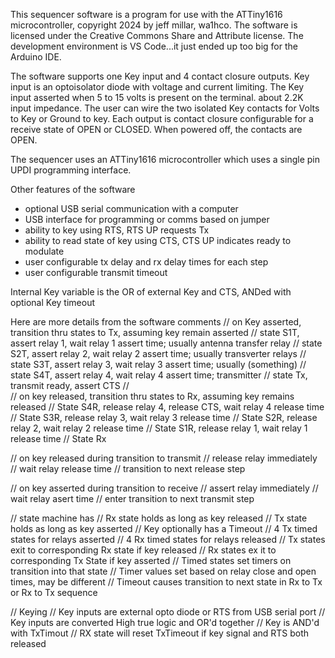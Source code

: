 This sequencer software is a program for use with the ATTiny1616 
microcontroller, copyright 2024 by jeff millar, wa1hco.  The software is 
licensed under the Creative Commons Share and Attribute license.  The development 
environment is VS Code...it just ended up too big for the Arduino IDE.

The software supports one Key input and 4 contact closure outputs.
Key input is an optoisolator diode with voltage and current limiting.
The Key input 
    asserted when 5 to 15 volts is present on the terminal.
    about 2.2K input impedance.
The user can wire the two isolated Key contacts for Volts to Key 
or Ground to key.
Each output is contact closure configurable for a receive state of OPEN or CLOSED. 
When powered off, the contacts are OPEN.

The sequencer uses an ATTiny1616 microcontroller which uses a single pin UPDI
programming interface.

Other features of the software
* optional USB serial communication with a computer
* USB interface for programming or comms based on jumper
* ability to key using RTS, RTS UP requests Tx
* ability to read state of key using CTS, CTS UP indicates ready to modulate
* user configurable tx delay and rx delay times for each step
* user configurable transmit timeout

Internal Key variable is the OR of external Key and CTS, ANDed with optional Key timeout

Here are more details from the software comments
// on Key asserted, transition thru states to Tx, assuming key remain asserted
//   state S1T, assert relay 1, wait relay 1 assert time; usually antenna transfer relay
//   state S2T, assert relay 2, wait relay 2 assert time; usually transverter relays
//   state S3T, assert relay 3, wait relay 3 assert time; usually (something)
//   state S4T, assert relay 4, wait relay 4 assert time; transmitter
//   state Tx, transmit ready, assert CTS
//   
// on key released, transition thru states to Rx, assuming key remains released
//   State S4R, release relay 4, release CTS, wait relay 4 release time
//   State S3R, release relay 3, wait relay 3 release time
//   State S2R, release relay 2, wait relay 2 release time
//   State S1R, release relay 1, wait relay 1 release time 
//   State Rx

// on key released during transition to transmit
//   release relay immediately
//   wait relay release time
//   transition to next release step

// on key asserted during transition to receive
//   assert relay immediately
//   wait relay asert time
//   enter transition to next transmit step

// state machine has 
//   Rx state holds as long as key released
//   Tx state holds as long as key asserted
//   Key optionally has a Timeout
//   4 Tx timed states for relays asserted
//   4 Rx timed states for relays released
//   Tx states exit to corresponding Rx state if key released
//   Rx states ex it to corresponding Tx State if key asserted
//   Timed states set timers on transition into that state
//   Timer values set based on relay close and open times, may be different
//   Timeout causes transition to next state in Rx to Tx or Rx to Tx sequence

// Keying
//   Key inputs are external opto diode or RTS from USB serial port
//   Key inputs are converted High true logic and OR'd together
//   Key is AND'd with TxTimout
//   RX state will reset TxTimeout if key signal and RTS both released